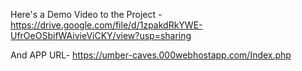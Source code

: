 Here's a Demo Video to the Project -
https://drive.google.com/file/d/1zpakdRkYWE-UfrOeOSbifWAivieViCKY/view?usp=sharing

And APP URL- https://umber-caves.000webhostapp.com/Index.php
